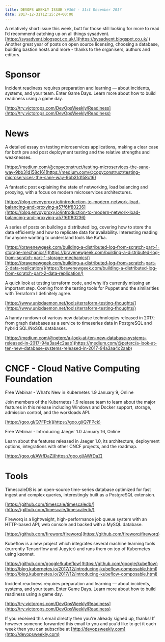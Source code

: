 ```yaml
---
title: DEVOPS WEEKLY ISSUE \#366 - 31st December 2017 
date: 2017-12-31T12:25:24+00:00
---
```


A relatively short issue this week, butt for those still looking for more to read I’d recommend catching up on all things sysadvent. [https://sysadvent.blogspot.co.uk/.](https://sysadvent.blogspot.co.uk/.) Another great year of posts on open source licensing, choosing a database, building bastion hosts and more - thanks to the organisers, authors and editors.


Sponsor
======

Incident readiness requires preparation and learning — about incidents, systems, and your team. Enter Game Days. Learn more about how to build readiness using a game day.

[http://try.victorops.com/DevOpsWeekly/Readiness](http://try.victorops.com/DevOpsWeekly/Readiness)


News
====

A detailed essay on testing microservices applications, making a clear case for both pre and post deployment testing and the relative strengths and weaknesses.

[https://medium.com/@copyconstruct/testing-microservices-the-sane-way-9bb31d158c16](https://medium.com/@copyconstruct/testing-microservices-the-sane-way-9bb31d158c16)


A fantastic post explaining the state of networking, load balancing and proxying, with a focus on modern microservices architectures.

[https://blog.envoyproxy.io/introduction-to-modern-network-load-balancing-and-proxying-a57f6ff80236](https://blog.envoyproxy.io/introduction-to-modern-network-load-balancing-and-proxying-a57f6ff80236)


A series of posts on building a distributed log, covering how to store the data efficiently and how to replicate data for availability. Interesting reading for anyone wanting to understand tools like Kafka.

[https://bravenewgeek.com/building-a-distributed-log-from-scratch-part-1-storage-mechanics/](https://bravenewgeek.com/building-a-distributed-log-from-scratch-part-1-storage-mechanics/)
[https://bravenewgeek.com/building-a-distributed-log-from-scratch-part-2-data-replication/](https://bravenewgeek.com/building-a-distributed-log-from-scratch-part-2-data-replication/)


A quick look at testing terraform code, and why it’s currently missing an important step. Coming from the testing tools for Puppet and the similarities with Terraform I definitely agree.

[https://www.unixdaemon.net/tools/terraform-testing-thoughts/](https://www.unixdaemon.net/tools/terraform-testing-thoughts/)


A handy rundown of various new database technologies released in 2017; from graph databases as a service to timeseries data in PostgreSQL and hybrid SQL/NoSQL databases.

[https://medium.com/@peterc/a-look-at-ten-new-database-systems-released-in-2017-94a3aa4c2aab](https://medium.com/@peterc/a-look-at-ten-new-database-systems-released-in-2017-94a3aa4c2aab)


CNCF - Cloud Native Computing Foundation
====

Free Webinar -  What’s New in Kubernetes 1.9
January 9, Online

Join members of the Kubernetes 1.9 release team to learn about the major features in this release including Windows and Docker support, storage, admission control, and the workloads API.

[https://goo.gl/Q7FPck](https://goo.gl/Q7FPck)


Free Webinar -  Introducing Jaeger 1.0
January 16, Online

Learn about the features released in Jaeger 1.0, its architecture, deployment options, integrations with other CNCF projects, and the roadmap.

[https://goo.gl/AWfDaZ](https://goo.gl/AWfDaZ)


Tools
=====

TimescaleDB is an open-source time-series database optimized for fast ingest and complex queries, interestingly built as a PostgreSQL extension.

[https://github.com/timescale/timescaledb/](https://github.com/timescale/timescaledb/)


Fireworq is a lightweight, high-performance job queue system with an HTTP-based API, web console and backed with a MySQL database.

[https://github.com/fireworq/fireworq](https://github.com/fireworq/fireworq)


Kubeflow is a new project which integrates several machine learning tools (currently Tensorflow and Jupyter) and runs them on top of Kubernetes using ksonnet.

[https://github.com/google/kubeflow](https://github.com/google/kubeflow)
[http://blog.kubernetes.io/2017/12/introducing-kubeflow-composable.html](http://blog.kubernetes.io/2017/12/introducing-kubeflow-composable.html)


Incident readiness requires preparation and learning — about incidents, systems, and your team. Enter Game Days. Learn more about how to build readiness using a game day.

[http://try.victorops.com/DevOpsWeekly/Readiness](http://try.victorops.com/DevOpsWeekly/Readiness)



If you received this email directly then you're already signed up, thanks! If however someone forwarded this email to you and you'd like to get it each week then you can subscribe at [http://devopsweekly.com](http://devopsweekly.com)

